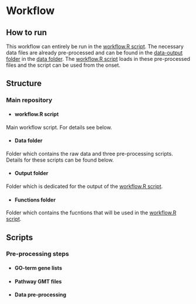 # Workflow

## How to run
This workflow can entirely be run in the [workflow.R script](https://github.com/laurent2207/TiO2-scripts/blob/master/workflow.R). The necessary data files are already pre-processed and can be found in the [data-output folder](https://github.com/laurent2207/TiO2-scripts/tree/master/data/data-output) in the [data folder](https://github.com/laurent2207/TiO2-scripts/tree/master/data). The [workflow.R script](https://github.com/laurent2207/TiO2-scripts/blob/master/workflow.R) loads in these pre-processed files and the script can be used from the onset.  

## Structure

### Main repository
* #### workflow.R script
Main workflow script. For details see below.

* #### Data folder
Folder which contains the raw data and three pre-processing scripts. Details for these scripts can be found below. 

* #### Output folder
Folder which is dedicated for the output of the [workflow.R script](https://github.com/laurent2207/TiO2-scripts/blob/master/workflow.R).

* #### Functions folder
Folder which contains the fucntions that will be used in the [workflow.R script](https://github.com/laurent2207/TiO2-scripts/blob/master/workflow.R).

## Scripts

### Pre-processing steps
* #### GO-term gene lists

* #### Pathway GMT files

* #### Data pre-processing
